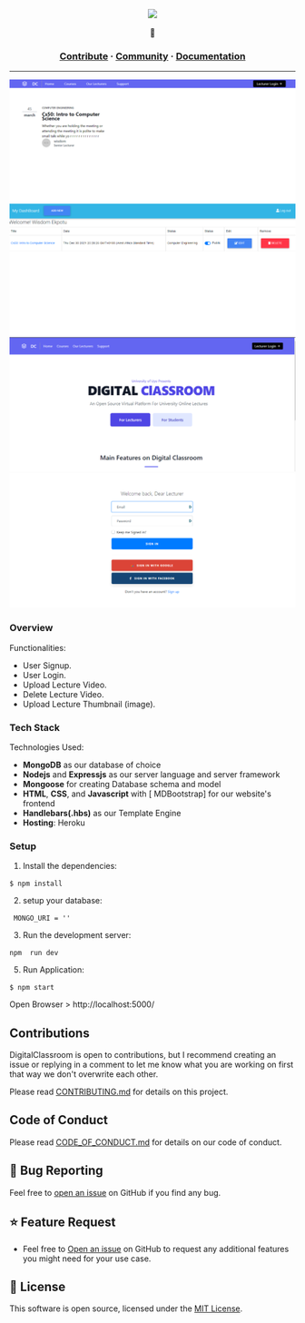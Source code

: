 <a href=""><p align="center">
<img height=100 src="#"/>

</p></a>
<p align="center">
  <strong> 🚀</strong>
</p>

<h3 align="center">
  <a href="https://github.com/wisdomekpotu/digitalclassroom/blob/main/CONTRIBUTING.md">Contribute</a>
  <span> · </span>
  <a href="#">Community</a>
  <span> · </span>
  <a href="#">Documentation</a>
</h3>

---

![alt text](https://github.com/wisdomekpotu/digitalclassroom/blob/main/screenshot/home.png?raw=true)
![alt text](https://github.com/wisdomekpotu/digitalclassroom/blob/main/screenshot/dashboard.png?raw=true)
![alt text](https://github.com/wisdomekpotu/digitalclassroom/blob/main/screenshot/landing.png?raw=true)
![alt text](https://github.com/wisdomekpotu/digitalclassroom/blob/main/screenshot/login.png?raw=true)

### Overview

Functionalities:

- User Signup.
- User Login.
- Upload Lecture Video.
- Delete Lecture Video.
- Upload Lecture Thumbnail (image).

### Tech Stack

Technologies Used:

- **MongoDB** as our database of choice
- **Nodejs** and **Expressjs** as our server language and server framework
- **Mongoose** for creating Database schema and model
- **HTML**, **CSS**, and **Javascript** with [ MDBootstrap] for our website's frontend
- **Handlebars(.hbs)** as our Template Engine
- **Hosting**: Heroku

### Setup

1. Install the dependencies:

```
$ npm install
```

2. setup your database:

```
 MONGO_URI = ''

```

3. Run the development server:

```
npm  run dev

```

5. Run Application:

```
$ npm start

```

Open Browser > http://localhost:5000/

## Contributions

DigitalClassroom is open to contributions, but I recommend creating an issue or replying in a comment to let me know what you are working on first that way we don't overwrite each other.

Please read [CONTRIBUTING.md](https://github.com/wisdomekpotu/digitalclassroom/blob/staging/CONTRIBUTING.md) for details on this project.

## Code of Conduct

Please read [CODE_OF_CONDUCT.md](https://github.com/wisdomekpotu/digitalclassroom/blob/staging/CODE_OF_CONDUCT.md) for details on our code of conduct.

## 🐛 Bug Reporting

Feel free to [open an issue](https://github.com/wisdomekpotu/digitalclassroom/issues) on GitHub if you find any bug.

## ⭐ Feature Request

- Feel free to [Open an issue](https://github.com/wisdomekpotu/digitalclassroom/issues) on GitHub to request any additional features you might need for your use case.

## 📜 License

This software is open source, licensed under the [MIT License](https://github.com/wisdomekpotu/digitalclassroom/blob/main/LICENSE).
